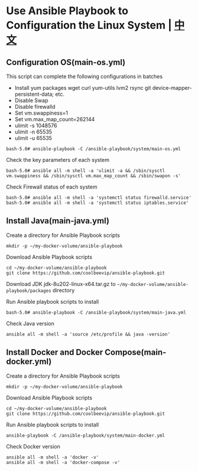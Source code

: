 # Use Ansible Playbook to Configuration the Linux System | [中文](README_ZH.md)

## Configuration OS(main-os.yml)

This script can complete the following configurations in batches

* Install yum packages wget curl yum-utils lvm2 rsync git device-mapper-persistent-data; etc.
* Disable Swap
* Disable firewalld
* Set vm.swappiness=1
* Set vm.max_map_count=262144
* ulimit -s 1048576
* ulimit -n 65535
* ulimit -u 65535

```shell
bash-5.0# ansible-playbook -C /ansible-playbook/system/main-os.yml
```

Check the key parameters of each system

```shell
bash-5.0# ansible all -m shell -a 'ulimit -a && /sbin/sysctl vm.swappiness && /sbin/sysctl vm.max_map_count && /sbin/swapon -s'
```

Check Firewall status of each system

```shell
bash-5.0# ansible all -m shell -a 'systemctl status firewalld.service'
bash-5.0# ansible all -m shell -a 'systemctl status iptables.service'
```

## Install Java(main-java.yml)

Create a directory for Ansible Playbook scripts

```shell
mkdir -p ~/my-docker-volume/ansible-playbook
```

Download Ansible Playbook scripts

```shell
cd ~/my-docker-volume/ansible-playbook
git clone https://github.com/coolbeevip/ansible-playbook.git
```

Download JDK jdk-8u202-linux-x64.tar.gz to `~/my-docker-volume/ansible-playbook/packages` directory

Run Ansible playbook scripts to install

```shell
bash-5.0# ansible-playbook -C /ansible-playbook/system/main-java.yml
```

Check Java version

```shell
ansible all -m shell -a 'source /etc/profile && java -version'
```

## Install Docker and Docker Compose(main-docker.yml)

Create a directory for Ansible Playbook scripts

```shell
mkdir -p ~/my-docker-volume/ansible-playbook
```

Download Ansible Playbook scripts

```shell
cd ~/my-docker-volume/ansible-playbook
git clone https://github.com/coolbeevip/ansible-playbook.git
```

Run Ansible playbook scripts to install

```shell
ansible-playbook -C /ansible-playbook/system/main-docker.yml
```

Check Docker version

```shell
ansible all -m shell -a 'docker -v'
ansible all -m shell -a 'docker-compose -v'
```
